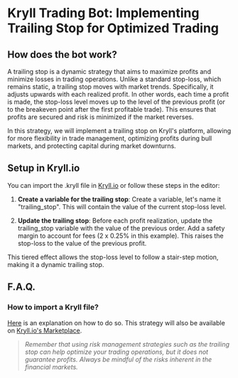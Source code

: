 # Kryll Trading Bot: Implementing Trailing Stop for Optimized Trading

## How does the bot work?

A trailing stop is a dynamic strategy that aims to maximize profits and minimize losses in trading operations. Unlike a standard stop-loss, which remains static, a trailing stop moves with market trends. Specifically, it adjusts upwards with each realized profit. In other words, each time a profit is made, the stop-loss level moves up to the level of the previous profit (or to the breakeven point after the first profitable trade). This ensures that profits are secured and risk is minimized if the market reverses.

In this strategy, we will implement a trailing stop on Kryll's platform, allowing for more flexibility in trade management, optimizing profits during bull markets, and protecting capital during market downturns.

## Setup in Kryll.io

You can import the .kryll file in [Kryll.io](https://platform.kryll.io) or follow these steps in the editor:

1. **Create a variable for the trailing stop**: Create a variable, let's name it "trailing_stop". This will contain the value of the current stop-loss level.

2. **Update the trailing stop**: Before each profit realization, update the trailing_stop variable with the value of the previous order. Add a safety margin to account for fees (2 x 0.25% in this example). This raises the stop-loss to the value of the previous profit.

This tiered effect allows the stop-loss level to follow a stair-step motion, making it a dynamic trailing stop.

## F.A.Q.

### How to import a Kryll file?

[Here](https://github.com/Cryptense/Kryll-Strategies-Toolkit/tree/main#how-to-use-a-kryll-file-) is an explanation on how to do so. This strategy will also be available on [Kryll.io's Marketplace](https://platform.kryll.io/marketplace).

> *Remember that using risk management strategies such as the trailing stop can help optimize your trading operations, but it does not guarantee profits. Always be mindful of the risks inherent in the financial markets.*